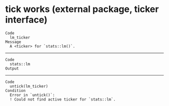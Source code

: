 # tick works (external package, ticker interface)

    Code
      lm_ticker
    Message
      A <ticker> for `stats::lm()`.

---

    Code
      stats::lm
    Output

---

    Code
      untick(lm_ticker)
    Condition
      Error in `untick()`:
      ! Could not find active ticker for `stats::lm`.


